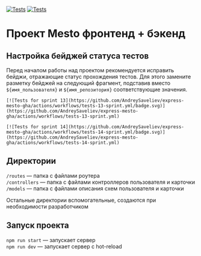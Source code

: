 [![Tests](https://github.com/AndreySaveliev/express-mesto-gha/actions/workflows/tests-13-sprint.yml/badge.svg)](https://github.com/AndreySaveliev/express-mesto-gha/actions/workflows/tests-13-sprint.yml) [![Tests](https://github.com/AndreySaveliev/express-mesto-gha/actions/workflows/tests-14-sprint.yml/badge.svg)](https://github.com/AndreySaveliev/express-mesto-gha/actions/workflows/tests-14-sprint.yml)
# Проект Mesto фронтенд + бэкенд



## Настройка бейджей статуса тестов
Перед началом работы над проектом рекомендуется исправить бейджи, отражающие статус прохождения тестов.
Для этого замените разметку бейджей на следующий фрагмент, подставив вместо `${имя_пользователя}` и `${имя_репозитория}` соответствующие значения.

```
[![Tests for sprint 13](https://github.com/AndreySaveliev/express-mesto-gha/actions/workflows/tests-13-sprint.yml/badge.svg)](https://github.com/AndreySaveliev/express-mesto-gha/actions/workflows/tests-13-sprint.yml) 

[![Tests for sprint 14](https://github.com/AndreySaveliev/express-mesto-gha/actions/workflows/tests-14-sprint.yml/badge.svg)](https://github.com/AndreySaveliev/express-mesto-gha/actions/workflows/tests-14-sprint.yml)
```


## Директории

`/routes` — папка с файлами роутера  
`/controllers` — папка с файлами контроллеров пользователя и карточки   
`/models` — папка с файлами описания схем пользователя и карточки  
  
Остальные директории вспомогательные, создаются при необходимости разработчиком

## Запуск проекта

`npm run start` — запускает сервер   
`npm run dev` — запускает сервер с hot-reload
